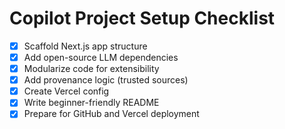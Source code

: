 # Copilot Project Setup Checklist

- [x] Scaffold Next.js app structure
- [x] Add open-source LLM dependencies
- [x] Modularize code for extensibility
- [x] Add provenance logic (trusted sources)
- [x] Create Vercel config
- [x] Write beginner-friendly README
- [x] Prepare for GitHub and Vercel deployment
